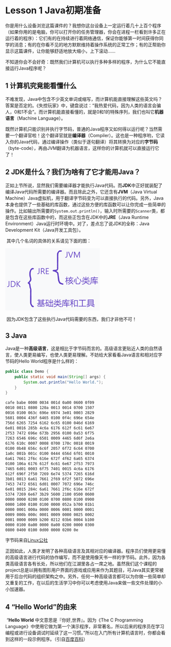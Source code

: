 # Lesson 1 Java初期准备

​		你是用什么设备浏览这篇课件的？我想你这台设备上一定运行着几十上百个程序（如果你用的是电脑，你可以打开你的任务管理器，你会在进程一栏看到许多正在运行着的程序）：它们有的在持续进行着网络通信，保证你能够第一时间获得你同学的消息；有的在你看不见的地方默默维持着操作系统的正常工作；有的正帮助你显示这篇课件，让你能够舒适地放大缩小，上下滚动……

​		不知道你会不会好奇：既然我们计算机可以执行多种多样的程序，为什么它不能直接运行Java程序呢？



## 1 计算机究竟能看懂什么

​		不难发现，Java中包含不少英文单词或缩写，而计算机能直接理解这些英文吗？答案是否定的。《失控玩家》中，键盘说过：“我热爱代码，因为人类的语言会骗人，0和1不会”。而计算机能直接看懂的，就是0和1的特殊序列，我们也叫它**机器语言**（Machine Language）。

​		既然计算机只能识别并执行字节码，普通的Java程序又如何得以运行呢？当然需要一个翻译官啦！这个翻译官就是**编译器**（Compiler）。这也是一种程序哟，它读入你的Java代码，通过编译操作（类似于逐句翻译）将其转换为对应的**字节码**（byte-code），再由JVM翻译为机器语言，这样你的计算机就可以直接运行它了！



## 2 JDK是什么？我们为啥有了它才能用Java？

​		正如上节所说，显然我们需要编译器才能执行Java代码。而**JDK**中正好就装配了编译Java代码所需要的编译器。而且除此之外，它还含有**JVM**（Java Virtual Machine）Java虚拟机，用于翻译字节码变为可以直接执行的代码。另外，Java本身也提供了一些基础的库函数，通过这些方便的库函数可以让你完成一些简单的操作。比如输出所需要的`System.out.println()`，输入时所需要的`Scanner`类，都是包含在这些库函数中的，而这些正包含在JDK中的**JRE**（Java Runtime Environment）Java运行时环境中。对了，差点忘了说JDK的全称：Java Development Kit（Java开发工具包）。

​		其中几个名词的具体的关系请见下面的图：

<img src="./JDK.png" alt="JDK" style="zoom:60%;" />

​		因为JDK包含了这些执行Java代码需要的东西，我们才非他不可！



## 3 Java

​		Java是一种**高级语言**，这是相比于字节码而言的。高级语言更贴近人类的自然语言，使人类更易编写，也使人类更易理解。不妨给大家看看Java语言和相对应字节码的Hello World程序是什么样的：

```java
public class Demo {
    public static void main(String[] args) {
        System.out.println("Hello World.");
    }
}
```

```
cafe babe 0000 0034 001d 0a00 0600 0f09
0010 0011 0800 120a 0013 0014 0700 1507
0016 0100 063c 696e 6974 3e01 0003 2829
5601 0004 436f 6465 0100 0f4c 696e 654e
756d 6265 7254 6162 6c65 0100 046d 6169
6e01 0016 285b 4c6a 6176 612f 6c61 6e67
2f53 7472 696e 673b 2956 0100 0a53 6f75
7263 6546 696c 6501 0009 4465 6d6f 2e6a
6176 610c 0007 0008 0700 170c 0018 0019
0100 0b48 656c 6c6f 2057 6f72 6c64 0700
1a0c 001b 001c 0100 0444 656d 6f01 0010
6a61 7661 2f6c 616e 672f 4f62 6a65 6374
0100 106a 6176 612f 6c61 6e67 2f53 7973
7465 6d01 0003 6f75 7401 0015 4c6a 6176
612f 696f 2f50 7269 6e74 5374 7265 616d
3b01 0013 6a61 7661 2f69 6f2f 5072 696e
7453 7472 6561 6d01 0007 7072 696e 746c
6e01 0015 284c 6a61 7661 2f6c 616e 672f
5374 7269 6e67 3b29 5600 2100 0500 0600
0000 0000 0200 0100 0700 0800 0100 0900
0000 1d00 0100 0100 0000 052a b700 01b1
0000 0001 000a 0000 0006 0001 0000 0001
0009 000b 000c 0001 0009 0000 0025 0002
0001 0000 0009 b200 0212 03b6 0004 b100
0000 0100 0a00 0000 0a00 0200 0000 0300
0800 0400 0100 0d00 0000 0200 0e
```

字节码来自[Linux公社](https://www.linuxidc.com/Linux/2018-03/151358.htm?utm_source=tuicool&utm_medium=referral)

​		正因如此，人类才发明了各种高级语言及其相对应的编译器。程序员们使用更易懂的高级语言进行代码的协作编写，而不是使用像天书一样的字节码。此外，因为各类高级语言各有长处，所以他们在江湖里各占一席之地。虽然我们这个课程的project总是以拥有图形用户界面的游戏或应用来作为其题目，可Java其实更常被用于后台代码的组织架构之中。另外，任何一种高级语言都可以为你做一些简单却又重复的工作，在以后的生活学习中你可以考虑使用Java来做一些文件处理的小小加速器。



## 4 “Hello World”的由来

​		“**Hello World** 中文意思是『你好,世界』。因为《The C Programming Language》中使用它做为第一个演示程序，非常著名，所以后来的程序员在学习编程或进行设备调试时延续了这一习惯。”所以在入门所有计算机语言时，你都会看到这样的一段示例程序。（引自[百度百科](https://baike.baidu.com/item/hello%20world/85501?fr=aladdin)）

